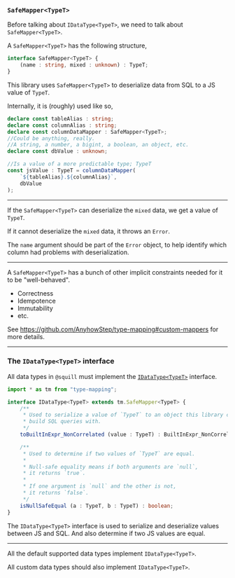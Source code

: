 ### `SafeMapper<TypeT>`

Before talking about `IDataType<TypeT>`, we need to talk about `SafeMapper<TypeT>`.

A `SafeMapper<TypeT>` has the following structure,

```ts
interface SafeMapper<TypeT> {
    (name : string, mixed : unknown) : TypeT;
}
```

This library uses `SafeMapper<TypeT>` to deserialize data from SQL to a JS value of `TypeT`.

Internally, it is (roughly) used like so,
```ts
declare const tableAlias : string;
declare const columnAlias : string;
declare const columnDataMapper : SafeMapper<TypeT>;
//Could be anything, really.
//A string, a number, a bigint, a boolean, an object, etc.
declare const dbValue : unknown;

//Is a value of a more predictable type; TypeT
const jsValue : TypeT = columnDataMapper(
    `${tableAlias}.${columnAlias}`,
    dbValue
);
```

-----

If the `SafeMapper<TypeT>` can deserialize the `mixed` data,
we get a value of `TypeT`.

If it cannot deserialize the `mixed` data, it throws an `Error`.

The `name` argument should be part of the `Error` object, to help identify which column had problems with deserialization.

-----

A `SafeMapper<TypeT>` has a bunch of other implicit constraints needed for it to be "well-behaved".

+ Correctness
+ Idempotence
+ Immutability
+ etc.

See https://github.com/AnyhowStep/type-mapping#custom-mappers for more details.

-----

### The `IDataType<TypeT>` interface

All data types in `@squill` must implement the [`IDataType<TypeT>`](src/data-type/data-type.ts) interface.

```ts
import * as tm from "type-mapping";

interface IDataType<TypeT> extends tm.SafeMapper<TypeT> {
    /**
     * Used to serialize a value of `TypeT` to an object this library can
     * build SQL queries with.
     */
    toBuiltInExpr_NonCorrelated (value : TypeT) : BuiltInExpr_NonCorrelated_NonAggregate<TypeT>;

    /**
     * Used to determine if two values of `TypeT` are equal.
     *
     * Null-safe equality means if both arguments are `null`,
     * it returns `true`.
     *
     * If one argument is `null` and the other is not,
     * it returns `false`.
     */
    isNullSafeEqual (a : TypeT, b : TypeT) : boolean;
}
```

The `IDataType<TypeT>` interface is used to serialize and deserialize values between
JS and SQL. And also determine if two JS values are equal.

-----

All the default supported data types implement `IDataType<TypeT>`.

All custom data types should also implement `IDataType<TypeT>`.
